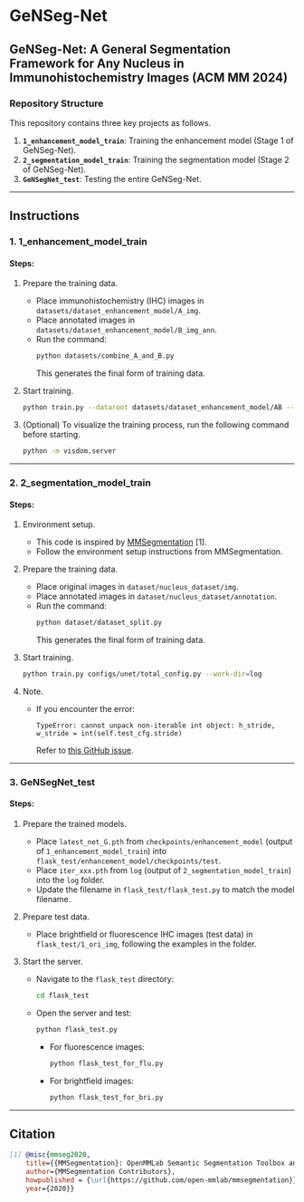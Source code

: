 # GeNSeg-Net

## GeNSeg-Net: A General Segmentation Framework for Any Nucleus in Immunohistochemistry Images (ACM MM 2024)

### Repository Structure
This repository contains three key projects as follows.

1. **`1_enhancement_model_train`**: Training the enhancement model (Stage 1 of GeNSeg-Net).
2. **`2_segmentation_model_train`**: Training the segmentation model (Stage 2 of GeNSeg-Net).
3. **`GeNSegNet_test`**: Testing the entire GeNSeg-Net.

---

## Instructions

### 1. 1_enhancement_model_train

#### Steps:
1. Prepare the training data.
   - Place immunohistochemistry (IHC) images in `datasets/dataset_enhancement_model/A_img`.
   - Place annotated images in `datasets/dataset_enhancement_model/B_img_ann`.
   - Run the command:
     ```bash
     python datasets/combine_A_and_B.py
     ```
     This generates the final form of training data.

2. Start training.
   ```bash
   python train.py --dataroot datasets/dataset_enhancement_model/AB --name enhancement_model --model enhancement
   ```

3. (Optional) To visualize the training process, run the following command before starting.
   ```bash
   python -m visdom.server
   ```

---

### 2. 2_segmentation_model_train

#### Steps:
1. Environment setup.
   - This code is inspired by [MMSegmentation](https://github.com/open-mmlab/mmsegmentation) [1].
   - Follow the environment setup instructions from MMSegmentation.

2. Prepare the training data.
   - Place original images in `dataset/nucleus_dataset/img`.
   - Place annotated images in `dataset/nucleus_dataset/annotation`.
   - Run the command:
     ```bash
     python dataset/dataset_split.py
     ```
     This generates the final form of training data.

3. Start training.
   ```bash
   python train.py configs/unet/total_config.py --work-dir=log
   ```

4. Note.
   - If you encounter the error:
     ```
     TypeError: cannot unpack non-iterable int object: h_stride, w_stride = int(self.test_cfg.stride)
     ```
     Refer to [this GitHub issue](https://github.com/open-mmlab/mmsegmentation/issues/843).

---

### 3. GeNSegNet_test

#### Steps:
1. Prepare the trained models.
   - Place `latest_net_G.pth` from `checkpoints/enhancement_model` (output of `1_enhancement_model_train`) into `flask_test/enhancement_model/checkpoints/test`.
   - Place `iter_xxx.pth` from `log` (output of `2_segmentation_model_train`) into the `log` folder.
   - Update the filename in `flask_test/flask_test.py` to match the model filename.

2. Prepare test data.
   - Place brightfield or fluorescence IHC images (test data) in `flask_test/1_ori_img`, following the examples in the folder.

3. Start the server.
   - Navigate to the `flask_test` directory:
     ```bash
     cd flask_test
     ```  
   - Open the server and test:
     ```bash
     python flask_test.py
     ```
     - For fluorescence images:
       ```bash
       python flask_test_for_flu.py
       ```
     - For brightfield images:
       ```bash
       python flask_test_for_bri.py
       ```

---

## Citation

```bibtex
[1] @misc{mmseg2020,
    title={{MMSegmentation}: OpenMMLab Semantic Segmentation Toolbox and Benchmark},
    author={MMSegmentation Contributors},
    howpublished = {\url{https://github.com/open-mmlab/mmsegmentation}},
    year={2020}}

